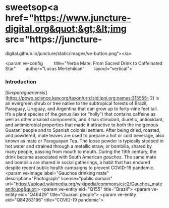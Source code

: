 # sweetsop&lt;a href=&quot;https://www.juncture-digital.org&quot;&gt;&lt;img src=&quot;https://juncture-
digital.github.io/juncture/static/images/ve-button.png&quot;&gt;&lt;/a&gt;

&lt;param ve-config 
       title=&quot;Yerba Mate: From Sacred Drink to Caffeinated Star&quot;
       author=&quot;Lucas Mertehikian&quot;
       layout=&quot;vertical&quot;&gt;

### Introduction
[_Ilexparaguariensis_](https://powo.science.kew.org/taxon/urn:lsid:ipni.org:names:315555-
2) is an evergreen shrub or tree native to the subtropical forests of Brazil, Paraguay, Uruguay,
and Argentina that can grow up to forty-nine feet tall. It’s a plant species of the genus ilex (or
“holly”) that contains caffeine as well as other alkaloid components, and it has stimulant,
diuretic, antioxidant, and antimicrobial properties that made it attractive to both the indigenous
Guaraní people and to Spanish colonial settlers. After being dried, roasted, and powdered, mate
leaves are used to prepare a hot or cold beverage, also known as mate or Paraguayan Tea. The
loose powder is typically steeped in hot water and strained through a metallic straw, or bombilla,
shared by many people, passing from mouth to mouth. During the 19th century, the drink
became associated with South American *gauchos*. The same mate and bombilla are shared in
social gatherings, a habit that has endured despite recent public health campaigns to prevent
COVID-19 pandemic.
&lt;param ve-image label=&quot;Gauchos drinking mate&quot; description=&quot;Photograph&quot; license=&quot;public
domain&quot; url=&quot;https://upload.wikimedia.org/wikipedia/commons/c/c2/Gauchos_mateando.jpg&quot;&gt;
&lt;param ve-entity eid=&quot;Q155&quot; title=&quot;Brazil&quot;&gt;
&lt;param ve-entity eid=&quot;Q46429&quot; title=“Guarani people”&gt;
&lt;param ve-entity eid=&quot;Q84263196&quot; title=“COVID-19 pandemic”&gt;
